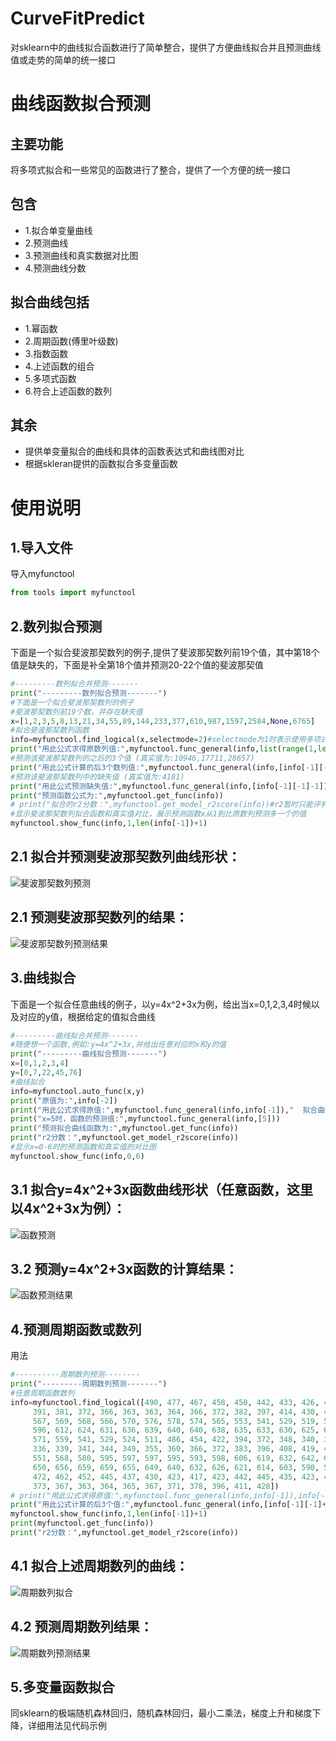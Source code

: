 # CurveFitPredict
对sklearn中的曲线拟合函数进行了简单整合，提供了方便曲线拟合并且预测曲线值或走势的简单的统一接口

曲线函数拟合预测
====
主要功能
----
将多项式拟合和一些常见的函数进行了整合，提供了一个方便的统一接口

包含
----
* 1.拟合单变量曲线
* 2.预测曲线
* 3.预测曲线和真实数据对比图
* 4.预测曲线分数

拟合曲线包括
---
* 1.幂函数
* 2.周期函数(傅里叶级数)
* 3.指数函数
* 4.上述函数的组合
* 5.多项式函数
* 6.符合上述函数的数列

其余
---
* 提供单变量拟合的曲线和具体的函数表达式和曲线图对比
* 根据skleran提供的函数拟合多变量函数

使用说明
====
1.导入文件
----
导入myfunctool
````python
from tools import myfunctool
````
2.数列拟合预测
----
下面是一个拟合斐波那契数列的例子,提供了斐波那契数列前19个值，其中第18个值是缺失的，下面是补全第18个值并预测20-22个值的斐波那契值
````python
#---------数列拟合并预测-------
print("---------数列拟合预测-------")
#下面是一个拟合斐波那契数列的例子
#斐波那契数列前19个数，并存在缺失值
x=[1,2,3,5,8,13,21,34,55,89,144,233,377,610,987,1597,2584,None,6765]
#拟合斐波那契数列函数
info=myfunctool.find_logical(x,selectmode=2)#selectmode为1时表示使用多项式函数拟合，selectmode=2表示利用整合的函数拟合，selectmode=3表示自动判断二者拟合效果并给出拟合范围内最好的值，默认为3
print("用此公式求得原数列值:",myfunctool.func_general(info,list(range(1,len(info[-1])+1))),"  拟合得分:",info[-3])
#预测该斐波那契数列的之后的3个值 (真实值为:10946,17711,28657)
print("用此公式计算的后3个数列值:",myfunctool.func_general(info,[info[-1][-1]+1,info[-1][-1]+2,info[-1][-1]+3]))
#预测该斐波那契数列中的缺失值 (真实值为:4181)
print("用此公式预测缺失值:",myfunctool.func_general(info,[info[-1][-1]-1]))
print("预测函数公式为:",myfunctool.get_func(info))
# print("拟合的r2分数：",myfunctool.get_model_r2score(info))#r2暂时只能评判不存在缺失值的函数
#显示斐波那契数列拟合函数和真实值对比，展示预测函数x从1到比原数列预测多一个的值
myfunctool.show_func(info,1,len(info[-1])+1)
````
2.1 拟合并预测斐波那契数列曲线形状：
----
![斐波那契数列预测](https://files-cdn.cnblogs.com/files/halone/1.bmp)  

2.1 预测斐波那契数列的结果：
----
![斐波那契数列预测结果](https://files-cdn.cnblogs.com/files/halone/2.bmp)  

3.曲线拟合
----
下面是一个拟合任意曲线的例子，以y=4x^2+3x为例，给出当x=0,1,2,3,4时候以及对应的y值，根据给定的值拟合曲线
````python
#---------曲线拟合并预测-------
#随便想一个函数,例如:y=4x^2+3x,并给出任意对应的x和y的值
print("---------曲线拟合预测-------")
x=[0,1,2,3,4]
y=[0,7,22,45,76]
#曲线拟合
info=myfunctool.auto_func(x,y)
print("原值为:",info[-2])
print("用此公式求得原值:",myfunctool.func_general(info,info[-1]),"  拟合曲线函数得分：",info[-3])
print("x=5时，函数的预测值:",myfunctool.func_general(info,[5]))
print("预测拟合曲线函数为:",myfunctool.get_func(info))
print("r2分数：",myfunctool.get_model_r2score(info))
#显示x=0-6时的预测函数和真实值的对比图
myfunctool.show_func(info,0,6)
````
3.1 拟合y=4x^2+3x函数曲线形状（任意函数，这里以4x^2+3x为例）：
----
![函数预测](https://files-cdn.cnblogs.com/files/halone/3.bmp)  

3.2 预测y=4x^2+3x函数的计算结果：
----
![函数预测结果](https://files-cdn.cnblogs.com/files/halone/4.bmp)  

4.预测周期函数或数列
----
用法
````python
#----------周期数列预测--------
print("---------周期数列预测-------")
#任意周期函数数列
info=myfunctool.find_logical([490, 477, 467, 458, 450, 442, 433, 426, 419, 413, 411, 428, 445, 441, 434, 436, 446, 442, 427, 414, 402,
     391, 381, 372, 366, 363, 363, 364, 366, 372, 382, 397, 414, 430, 444, 460, 481, 502, 522, 539, 551, 561,
     567, 569, 568, 566, 570, 576, 578, 574, 565, 553, 541, 529, 519, 507, 496, 486, 494, 528, 551, 563, 576,
     596, 612, 624, 631, 636, 639, 640, 640, 638, 635, 633, 630, 625, 620, 615, 609, 603, 597, 590, 584, 578,
     571, 559, 541, 529, 524, 511, 486, 454, 422, 394, 372, 348, 340, 335, 334, 332, 332, 332, 332, 332, 333,
     336, 339, 341, 344, 349, 355, 360, 366, 372, 383, 396, 408, 419, 432, 448, 463, 473, 482, 493, 511, 530,
     551, 568, 580, 595, 597, 597, 595, 593, 598, 606, 619, 632, 642, 653, 659, 658, 653, 645, 640, 641, 643,
     650, 656, 659, 659, 655, 649, 640, 632, 626, 621, 614, 603, 590, 575, 564, 550, 530, 519, 507, 495, 484,
     472, 462, 452, 445, 437, 430, 423, 417, 423, 442, 445, 435, 423, 422, 431, 436, 428, 413, 401, 390, 381,
     373, 367, 363, 364, 365, 367, 371, 378, 396, 411, 428])
# print("用此公式求得原值:",myfunctool.func_general(info,info[-1]),info[-3])
print("用此公式计算的后3个值:",myfunctool.func_general(info,[info[-1][-1]+1,info[-1][-1]+2,info[-1][-1]+3]))
myfunctool.show_func(info,1,len(info[-1])+1)
print(myfunctool.get_func(info))
print("r2分数：",myfunctool.get_model_r2score(info))
````
4.1 拟合上述周期数列的曲线：
----
![周期数列拟合](https://files-cdn.cnblogs.com/files/halone/5.bmp)  

4.2 预测周期数列结果：
----
![周期数列预测结果](https://files-cdn.cnblogs.com/files/halone/6.bmp)  

5.多变量函数拟合
-----
同sklearn的极端随机森林回归，随机森林回归，最小二乘法，梯度上升和梯度下降，详细用法见代码示例
